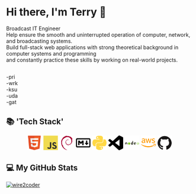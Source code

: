 # Hi there, I'm Terry 👋

Broadcast IT Engineer\
Help ensure the smooth and uninterrupted operation of computer, network, and broadcasting systems.\
Build full-stack web applications with strong theoretical background in computer systems and programming\
and constantly practice these skills by working on real-world projects.

##
-pri \
-wrk \
-ksu \
-uda \
-gat

## 📚 'Tech Stack'

<div align="center">
  <p>
    <img src="https://github.com/devicons/devicon/raw/master/icons/html5/html5-original.svg" alt="html5" width="40" height="40"/>
    <img src="https://github.com/devicons/devicon/raw/master/icons/javascript/javascript-original.svg" alt="javascript" width="40" height="40"/>
    <img src="https://github.com/devicons/devicon/raw/master/icons/debian/debian-plain.svg" alt="debian" width="40" height="40"/>
    <img src="https://github.com/devicons/devicon/raw/master/icons/markdown/markdown-original.svg" alt="markdown" width="40" height="40"/>
    <img src="https://github.com/devicons/devicon/raw/master/icons/python/python-plain.svg" alt="python" width="40" height="40"/>
    <img src="https://github.com/devicons/devicon/raw/master/icons/vscode/vscode-plain.svg" alt="vscode" width="40" height="40"/>
    <img src="https://github.com/devicons/devicon/raw/master/icons/nodejs/nodejs-original-wordmark.svg" alt="nodejs" width="40" height="40"/>
    <img src="https://github.com/devicons/devicon/raw/master/icons/amazonwebservices/amazonwebservices-plain-wordmark.svg" alt="aws" width="40" height="40"/>
    <img src="https://github.com/devicons/devicon/raw/master/icons/github/github-original.svg" alt="github" width="40" height="40"/>
  </p>
</div>


## 💻 My GitHub Stats

[![wire2coder](https://github-readme-stats.vercel.app/api?username=wire2coder)](https://github.com/anuraghazra/github-readme-stats)

